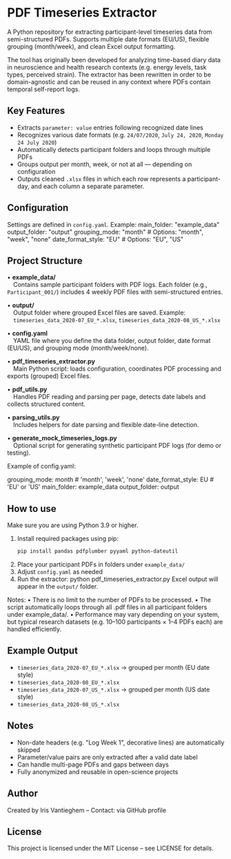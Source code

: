 # PDF Timeseries Extractor
A Python repository for extracting participant-level timeseries data from semi-structured PDFs.
Supports multiple date formats (EU/US), flexible grouping (month/week), and clean Excel output formatting.

The tool has originally been developed for analyzing time-based diary data in neuroscience and health research contexts (e.g. energy levels, task types, perceived strain). 
The extractor has been rewritten in order to be domain-agnostic and can be reused in any context where PDFs contain temporal self-report logs.

## Key Features
- Extracts `parameter: value` entries following recognized date lines
- Recognizes various date formats (e.g. `24/07/2020`, `July 24, 2020`, `Monday 24 July 2020`)
- Automatically detects participant folders and loops through multiple PDFs
- Groups output per month, week, or not at all — depending on configuration
- Outputs cleaned `.xlsx` files in which each row represents a participant-day, and each column a separate parameter.

## Configuration
Settings are defined in `config.yaml`. Example:
main_folder: "example_data"
output_folder: "output"
grouping_mode: "month"        # Options: "month", "week", "none"
date_format_style: "EU"       # Options: "EU", "US"

## Project Structure

• **example_data/**  
 Contains sample participant folders with PDF logs. Each folder (e.g., `Participant_001/`) includes 4 weekly PDF files with semi-structured entries.

• **output/**  
 Output folder where grouped Excel files are saved. Example:  
 `timeseries_data_2020-07_EU_*.xlsx`, `timeseries_data_2020-08_US_*.xlsx`

• **config.yaml**  
 YAML file where you define the data folder, output folder, date format (EU/US), and grouping mode (month/week/none).

• **pdf_timeseries_extractor.py**  
 Main Python script: loads configuration, coordinates PDF processing and exports (grouped) Excel files.

• **pdf_utils.py**  
 Handles PDF reading and parsing per page, detects date labels and collects structured content.

• **parsing_utils.py**  
 Includes helpers for date parsing and flexible date-line detection.

• **generate_mock_timeseries_logs.py**  
 Optional script for generating synthetic participant PDF logs (for demo or testing).

Example of config.yaml:

grouping_mode: month     # 'month', 'week', 'none'
date_format_style: EU    # 'EU' or 'US'
main_folder: example_data
output_folder: output

## How to use

Make sure you are using Python 3.9 or higher.
1. Install required packages using pip:
   ```bash
   pip install pandas pdfplumber pyyaml python-dateutil
2. Place your participant PDFs in folders under `example_data/`
3. Adjust `config.yaml` as needed
4. Run the extractor: python pdf_timeseries_extractor.py
Excel output will appear in the `output/` folder.

Notes:
• There is no limit to the number of PDFs to be processed.
• The script automatically loops through all .pdf files in all participant folders under example_data/.
• Performance may vary depending on your system, but typical research datasets (e.g. 10–100 participants × 1–4 PDFs each) are handled efficiently.

## Example Output
- `timeseries_data_2020-07_EU_*.xlsx` → grouped per month (EU date style)
- `timeseries_data_2020-08_EU_*.xlsx`
- `timeseries_data_2020-07_US_*.xlsx` → grouped per month (US date style)
- `timeseries_data_2020-08_US_*.xlsx`
## Notes
- Non-date headers (e.g. "Log Week 1", decorative lines) are automatically skipped
- Parameter/value pairs are only extracted after a valid date label
- Can handle multi-page PDFs and gaps between days
- Fully anonymized and reusable in open-science projects

## Author
Created by Iris Vantieghem – Contact: via GitHub profile

## License
This project is licensed under the MIT License – see LICENSE for details.